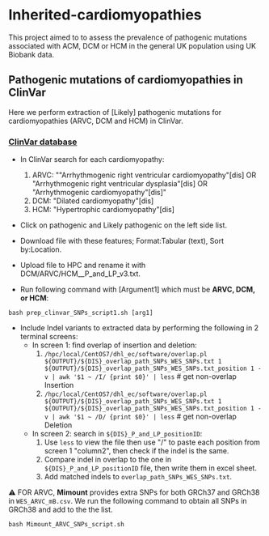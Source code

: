 # Inherited-cardiomyopathies
This project aimed to to assess the prevalence of pathogenic mutations associated with ACM, DCM or HCM in the general UK population using UK Biobank data.


## Pathogenic mutations of cardiomyopathies in ClinVar  
Here we perform extraction of [Likely] pathogenic mutations for cardiomyopathies (ARVC, DCM and HCM) in ClinVar.
### [ClinVar database](https://www.ncbi.nlm.nih.gov/clinvar/)   
- In ClinVar search for each cardiomyopathy:  
  1. ARVC: ""Arrhythmogenic right ventricular cardiomyopathy"[dis] OR "Arrhythmogenic right ventricular dysplasia"[dis] OR "Arrhythmogenic cardiomyopathy"[dis]"
  2. DCM: "Dilated cardiomyopathy"[dis]
  3. HCM: "Hypertrophic cardiomyopathy"[dis]

- Click on pathogenic and Likely pathogenic on the left side list.
- Download file with these features; Format:Tabular (text), Sort by:Location.
- Upload file to HPC and rename it with DCM/ARVC/HCM__P_and_LP_v3.txt.
- Run following command with [Argument1] which must be **ARVC, DCM, or HCM**:
```
bash prep_clinvar_SNPs_script1.sh [arg1]
```
- Include Indel variants to extracted data by performing the following in 2 terminal screens:
  - In screen 1: find overlap of insertion and deletion:    
    1. `/hpc/local/CentOS7/dhl_ec/software/overlap.pl ${OUTPUT}/${DIS}_overlap_path_SNPs_WES_SNPs.txt 1 ${OUTPUT}/${DIS}_overlap_path_SNPs_WES_SNPs.txt_position 1 -v | awk '$1 ~ /I/ {print $0}' | less` # get non-overlap Insertion    
    2. `/hpc/local/CentOS7/dhl_ec/software/overlap.pl ${OUTPUT}/${DIS}_overlap_path_SNPs_WES_SNPs.txt 1 ${OUTPUT}/${DIS}_overlap_path_SNPs_WES_SNPs.txt_position 1 -v | awk '$1 ~ /D/ {print $0}' | less`  # get non-overlap Deletion   
  - In screen 2: search in `${DIS}_P_and_LP_positionID`:   
    1. Use `less` to view the file then use "/" to paste each position from screen 1 "column2", then check if the indel is the same.   
    2. Compare indel in overlap to the one in `${DIS}_P_and_LP_positionID` file, then write them in excel sheet.
    3. Add matched indels to `overlap_path_SNPs_WES_SNPs.txt`.   

:warning: FOR ARVC, **Mimount** provides extra SNPs for both GRCh37 and GRCh38 in `WES_ARVC_mB.csv`. We run the following command to obtain all SNPs in GRCh38 and add to the the list.
```
bash Mimount_ARVC_SNPs_script.sh
```

